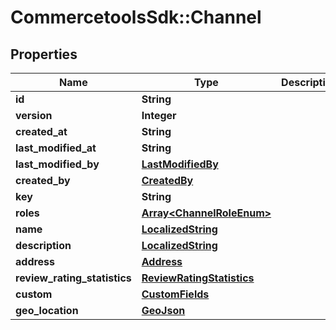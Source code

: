 # CommercetoolsSdk::Channel

## Properties
Name | Type | Description | Notes
------------ | ------------- | ------------- | -------------
**id** | **String** |  | [optional] 
**version** | **Integer** |  | [optional] 
**created_at** | **String** |  | [optional] 
**last_modified_at** | **String** |  | [optional] 
**last_modified_by** | [**LastModifiedBy**](LastModifiedBy.md) |  | [optional] 
**created_by** | [**CreatedBy**](CreatedBy.md) |  | [optional] 
**key** | **String** |  | [optional] 
**roles** | [**Array&lt;ChannelRoleEnum&gt;**](ChannelRoleEnum.md) |  | [optional] 
**name** | [**LocalizedString**](LocalizedString.md) |  | [optional] 
**description** | [**LocalizedString**](LocalizedString.md) |  | [optional] 
**address** | [**Address**](Address.md) |  | [optional] 
**review_rating_statistics** | [**ReviewRatingStatistics**](ReviewRatingStatistics.md) |  | [optional] 
**custom** | [**CustomFields**](CustomFields.md) |  | [optional] 
**geo_location** | [**GeoJson**](GeoJson.md) |  | [optional] 

